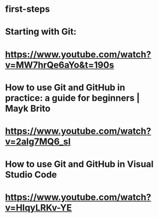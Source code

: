 # first-steps

# Starting with Git:
# https://www.youtube.com/watch?v=MW7hrQe6aYo&t=190s
#
# How to use Git and GitHub in practice: a guide for beginners | Mayk Brito
# https://www.youtube.com/watch?v=2alg7MQ6_sI
#
# How to use Git and GitHub in Visual Studio Code
# https://www.youtube.com/watch?v=HIqyLRKv-YE